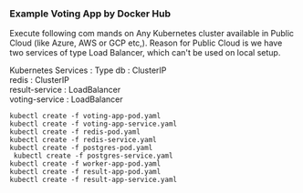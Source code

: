 ### Example Voting App by Docker Hub

Execute following com mands on Any Kubernetes cluster available in Public Cloud (like Azure, AWS or GCP etc,). Reason for Public Cloud is we have two services of type Load Balancer, which can't be used on local setup.

Kubernetes Services : Type 
db  : ClusterIP      
redis   : ClusterIP    
result-service  :  LoadBalancer    
voting-service   :  LoadBalancer    

```
kubectl create -f voting-app-pod.yaml 
kubectl create -f voting-app-service.yaml 
kubectl create -f redis-pod.yaml 
kubectl create -f redis-service.yaml 
kubectl create -f postgres-pod.yaml 
 kubectl create -f postgres-service.yaml 
kubectl create -f worker-app-pod.yaml 
kubectl create -f result-app-pod.yaml 
kubectl create -f result-app-service.yaml 
```